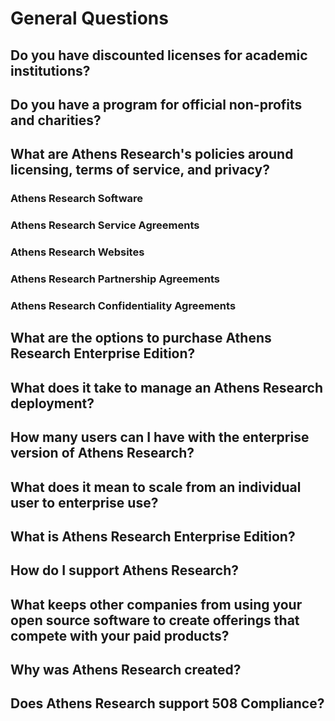 # General Questions

## Do you have discounted licenses for academic institutions?

## Do you have a program for official non-profits and charities?

## What are Athens Research's policies around licensing, terms of service, and privacy?

### Athens Research Software

### Athens Research Service Agreements

### Athens Research Websites

### Athens Research Partnership Agreements

### Athens Research Confidentiality Agreements

## What are the options to purchase Athens Research Enterprise Edition?

## What does it take to manage an Athens Research deployment?

## How many users can I have with the enterprise version of Athens Research?

## What does it mean to scale from an individual user to enterprise use?

## What is Athens Research Enterprise Edition?

## How do I support Athens Research?

## What keeps other companies from using your open source software to create offerings that compete with your paid products?

## Why was Athens Research created?

## Does Athens Research support 508 Compliance?





